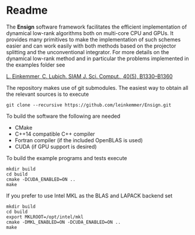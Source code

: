 # Readme #

The **Ensign** software framework facilitates the efficient implementation of dynamical low-rank algorithms both on multi-core CPU and GPUs. It provides many primitives to make the implementation of such schemes easier and can work easily with both methods based on the projector splitting and the unconventional integrator. For more details on the dynamical low-rank method and in particular the problems implemented in the examples folder see

[L. Einkemmer, C. Lubich. SIAM J. Sci. Comput., 40(5), B1330–B1360](https://doi.org/10.1137/18M116383X)

The repository makes use of git submodules. The easiest way to obtain all the relevant sources is to execute

    git clone --recursive https://github.com/leinkemmer/Ensign.git

To build the software the following are needed
- CMake
- C++14 compatible C++ compiler
- Fortran compiler (if the included OpenBLAS is used)
- CUDA (if GPU support is desired)

To build the example programs and tests execute

    mkdir build
    cd build
    cmake -DCUDA_ENABLED=ON ..
    make

If you prefer to use Intel MKL as the BLAS and LAPACK backend set

    mkdir build
    cd build
    export MKLROOT=/opt/intel/mkl
    cmake -DMKL_ENABLED=ON -DCUDA_ENABLED=ON ..
    make

